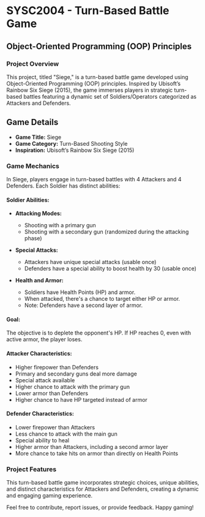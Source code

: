 # SYSC2004 - Turn-Based Battle Game

## Object-Oriented Programming (OOP) Principles

### Project Overview

This project, titled "Siege," is a turn-based battle game developed using Object-Oriented Programming (OOP) principles. Inspired by Ubisoft’s Rainbow Six Siege (2015), the game immerses players in strategic turn-based battles featuring a dynamic set of Soldiers/Operators categorized as Attackers and Defenders.

## Game Details

- **Game Title:** Siege
- **Game Category:** Turn-Based Shooting Style
- **Inspiration:** Ubisoft’s Rainbow Six Siege (2015)

### Game Mechanics

In Siege, players engage in turn-based battles with 4 Attackers and 4 Defenders. Each Soldier has distinct abilities:

#### Soldier Abilities:

- **Attacking Modes:**
  - Shooting with a primary gun
  - Shooting with a secondary gun (randomized during the attacking phase)

- **Special Attacks:**
  - Attackers have unique special attacks (usable once)
  - Defenders have a special ability to boost health by 30 (usable once)

- **Health and Armor:**
  - Soldiers have Health Points (HP) and armor.
  - When attacked, there's a chance to target either HP or armor.
  - Note: Defenders have a second layer of armor.

#### Goal:

The objective is to deplete the opponent's HP. If HP reaches 0, even with active armor, the player loses.

#### Attacker Characteristics:

- Higher firepower than Defenders
- Primary and secondary guns deal more damage
- Special attack available
- Higher chance to attack with the primary gun
- Lower armor than Defenders
- Higher chance to have HP targeted instead of armor

#### Defender Characteristics:

- Lower firepower than Attackers
- Less chance to attack with the main gun
- Special ability to heal
- Higher armor than Attackers, including a second armor layer
- More chance to take hits on armor than directly on Health Points

### Project Features

This turn-based battle game incorporates strategic choices, unique abilities, and distinct characteristics for Attackers and Defenders, creating a dynamic and engaging gaming experience.

Feel free to contribute, report issues, or provide feedback. Happy gaming!
